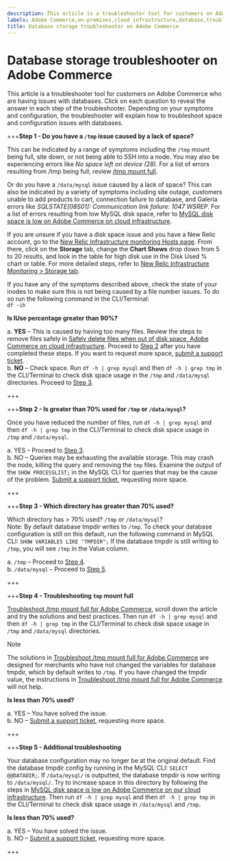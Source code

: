 ```yaml
---
description: This article is a troubleshooter tool for customers on Adobe Commerce having issues with databases. Click on each question to reveal the answer in each step of the troubleshooter. Depending on your symptoms and configuration, the troubleshooter will explain how to troubleshoot space and configuration issues with databases.
labels: Adobe Commerce,on-premises,cloud infrastructure,database,troubleshooting,MySQL,error,space,disk space,disk,database,storage,site down,connection,queries, troubleshooting,connection
title: Database storage troubleshooter on Adobe Commerce
---
```


# Database storage troubleshooter on Adobe Commerce

This article is a troubleshooter tool for customers on Adobe Commerce who are having issues with databases. Click on each question to reveal the answer in each step of the troubleshooter. Depending on your symptoms and configuration, the troubleshooter will explain how to troubleshoot space and configuration issues with databases.

+++**Step 1 - Do you have a `/tmp` issue caused by a lack of space?**

This can be indicated by a range of symptoms including the `/tmp` mount being full, site down, or not being able to SSH into a node. You may also be experiencing errors like _No space left on device (28)_. For a list of errors resulting from /tmp being full, review [/tmp mount full](https://support.magento.com/hc/en-us/articles/4403572246285).  
  
Or do you have a `/data/mysql` issue caused by a lack of space? This can also be indicated by a variety of symptoms including site outage, customers unable to add products to cart, connection failure to database, and Galeria errors like _SQLSTATE\[08S01\]: Communication link failure: 1047 WSREP_. For a list of errors resulting from low MySQL disk space, refer to [MySQL disk space is low on Adobe Commerce on cloud infrastructure](https://support.magento.com/hc/en-us/articles/360037591972).  
  
If you are unsure if you have a disk space issue and you have a New Relic account, go to the [New Relic Infrastructure monitoring Hosts page](https://docs.newrelic.com/docs/infrastructure/infrastructure-ui-pages/infrastructure-ui/infrastructure-hosts-page/). From there, click on the **Storage** tab, change the **Chart Shows** drop down from 5 to 20 results, and look in the table for high disk use in the Disk Used % chart or table. For more detailed steps, refer to [New Relic Infrastructure Monitoring > Storage tab](https://docs.newrelic.com/docs/infrastructure/infrastructure-ui-pages/infrastructure-ui/infrastructure-hosts-page/#storage-tab).  
  
If you have any of the symptoms described above, check the state of your inodes to make sure this is not being caused by a file number issues. To do so run the following command in the CLI/Terminal:  
`df -ih`

**Is IUse percentage greater than 90%?**

a. **YES** – This is caused by having too many files. Review the steps to remove files safely in [Safely delete files when out of disk space, Adobe Commerce on cloud infrastructure](https://support.magento.com/hc/en-us/articles/4406832353677-Safely-delete-files-when-out-of-disk-space-Adobe-Commerce-on-our-cloud-infrastructure). Proceed to [Step 2](#step-2) after you have completed these steps. If you want to request more space, [submit a support ticket](https://support.magento.com/hc/en-us/articles/360019088251).  
b. **NO** – Check space. Run `df -h | grep mysql` and then `df -h | grep tmp` in the CLI/Terminal to check disk space usage in the `/tmp` and `/data/mysql` directories. Proceed to [Step 3](#step-3).

+++

+++**Step 2 - Is greater than 70% used for `/tmp` or `/data/mysql`?**

Once you have reduced the number of files, run `df -h | grep mysql` and then `df -h | grep tmp` in the CLI/Terminal to check disk space usage in `/tmp` and `/data/mysql`. 

a. YES – Proceed to [Step 3](#step-3).   
b. NO – Queries may be exhausting the available storage. This may crash the node, killing the query and removing the `tmp` files. Examine the output of the `SHOW PROCESSLIST;` in the MySQL CLI for queries that may be the cause of the problem. [Submit a support ticket](https://support.magento.com/hc/en-us/articles/360019088251), requesting more space.

+++

+++**Step 3 - Which directory has greater than 70% used?**

Which directory has > 70% used? `/tmp` or `/data/mysql`?  
Note: By default database tmpdir writes to `/tmp`. To check your database configuration is still on this default, run the following command in MySQL CLI: `SHOW VARIABLES LIKE "TMPDIR";` If the database tmpdir is still writing to `/tmp`, you will see `/tmp` in the Value column.

a. `/tmp` – Proceed to [Step 4](#step-4).   
b. `/data/mysql` – Proceed to [Step 5](#step-5).

+++

+++**Step 4 - Troubleshooting `tmp` mount full**

[Troubleshoot /tmp mount full for Adobe Commerce](https://support.magento.com/hc/en-us/articles/4403572246285), scroll down the article and try the solutions and best practices. Then run `df -h | grep mysql` and then `df -h | grep tmp` in the CLI/Terminal to check disk space usage in `/tmp` and `/data/mysql` directories.

>[!NOTE]
>
>The solutions in [Troubleshoot /tmp mount full for Adobe Commerce](https://support.magento.com/hc/en-us/articles/4403572246285) are designed for merchants who have not changed the variables for database tmpdir, which by default writes to `/tmp`. If you have changed the tmpdir value, the instructions in [Troubleshoot /tmp mount full for Adobe Commerce](https://support.magento.com/hc/en-us/articles/4403572246285) will not help.

**Is less than 70% used?**

a. YES – You have solved the issue.   
b. NO – [Submit a support ticket](https://support.magento.com/hc/en-us/articles/360019088251), requesting more space.

+++

+++**Step 5 - Additional troubleshooting**

Your database configuration may no longer be at the original default. Find the database tmpdir config by running in the MySQL CLI: `SELECT @@DATADIR;`. If `/data/mysql/` is outputted, the database tmpdir is now writing to `/data/mysql/`. Try to increase space in this directory by following the steps in [MySQL disk space is low on Adobe Commerce on our cloud infrastructure](https://support.magento.com/hc/en-us/articles/360037591972). Then run `df -h | grep mysql` and then `df -h | grep tmp` in the CLI/Terminal to check disk space usage in `/data/mysql` and `/tmp`.  

**Is less than 70% used?**

a. YES – You have solved the issue.   
b. NO – [Submit a support ticket](https://support.magento.com/hc/en-us/articles/360019088251), requesting more space.

+++
 
